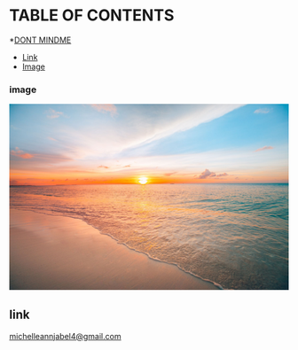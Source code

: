 TABLE OF CONTENTS
=================
*[DONT MINDME](#DONT-MINDME)
* [Link](#link)
* [Image](#Image)
<a link="link"/>
<a Image="Image"/>

### image
![](https://github.com/wlako-kahibaw/MY-NEW-CODE/blob/main/sunset.jpg)

## link
[michelleannjabel4@gmail.com](https://mail.google.com/mail/u/0/#inbox)
